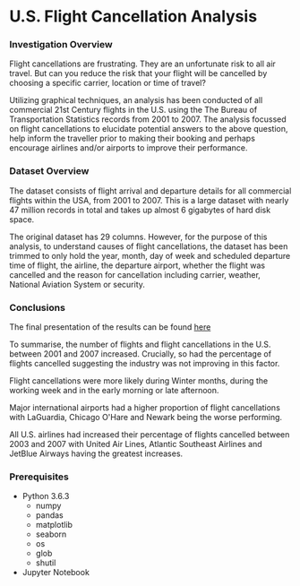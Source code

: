 # U.S. Flight Cancellation Analysis

### Investigation Overview

Flight cancellations are frustrating. They are an unfortunate risk to all air travel. But can you reduce the risk that your flight will be cancelled by choosing a specific carrier, location or time of travel?

Utilizing graphical techniques, an analysis has been conducted of all commercial 21st Century flights in the U.S. using the The Bureau of Transportation Statistics records from 2001 to 2007. The analysis focussed on flight cancellations to elucidate potential answers to the above question, help inform the traveller prior to making their booking and perhaps encourage airlines and/or airports to improve their performance.

### Dataset Overview

The dataset consists of flight arrival and departure details for all commercial flights within the USA, from 2001 to 2007. This is a large dataset with nearly 47 million records in total and takes up almost 6 gigabytes of hard disk space.

The original dataset has 29 columns. However, for the purpose of this analysis, to understand causes of flight cancellations, the dataset has been trimmed to only hold the year, month, day of week and scheduled departure time of flight, the airline, the departure airport, whether the flight was cancelled and the reason for cancellation including carrier, weather, National Aviation System or security.

### Conclusions

The final presentation of the results can be found [here](Presentation_Explanatory_US_Flight_Cancellation.ipynb)

To summarise, the number of flights and flight cancellations in the U.S. between 2001 and 2007 increased. Crucially, so had the percentage of flights cancelled suggesting the industry was not improving in this factor.

Flight cancellations were more likely during Winter months, during the working week and in the early morning or late afternoon.

Major international airports had a higher proportion of flight cancellations with LaGuardia, Chicago O'Hare and Newark being the worse performing.

All U.S. airlines had increased their percentage of flights cancelled between 2003 and 2007 with United Air Lines, Atlantic Southeast Airlines and JetBlue Airways having the greatest increases.

### Prerequisites
- Python 3.6.3
  - numpy
  - pandas
  - matplotlib
  - seaborn
  - os
  - glob
  - shutil
- Jupyter Notebook
